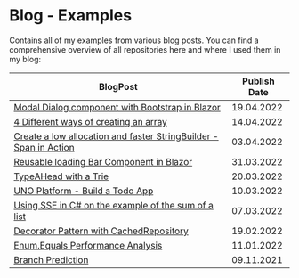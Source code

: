 # Blog - Examples

Contains all of my examples from various blog posts. You can find a comprehensive overview of all repositories here and where I used them in my blog:

| BlogPost                                                                                 | Publish Date |
| ---------------------------------------------------------------------------------------- | ------------ |
| [Modal Dialog component with Bootstrap in Blazor](ModalDialogComponent/)                 | 19.04.2022   |
| [4 Different ways of creating an array](ArrayInitializePerformance/)                     | 14.04.2022   |
| [Create a low allocation and faster StringBuilder - Span in Action](ValueStringBuilder/) | 03.04.2022   |
| [Reusable loading Bar Component in Blazor](BlazorLoadingComponent/)                      | 31.03.2022   |
| [TypeAHead with a Trie](TrieTypeAHead/)                                                  | 20.03.2022   |
| [UNO Platform - Build a Todo App](TodoApp/)                                              | 10.03.2022   |
| [Using SSE in C# on the example of the sum of a list](ArraySumPerformanceSIMD/)          | 07.03.2022   |
| [Decorator Pattern with CachedRepository](DecoratorPattern/)                             | 19.02.2022   |
| [Enum.Equals Performance Analysis](EnumEqualsPerformance/)                               | 11.01.2022   |
| [Branch Prediction](BranchPrediction/)                                                   | 09.11.2021   |
